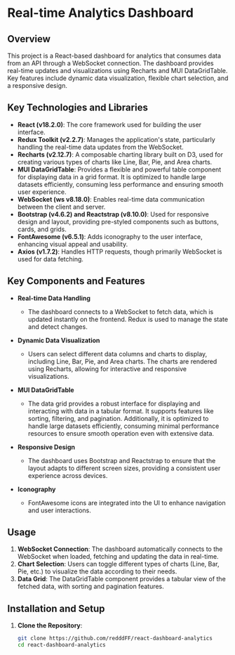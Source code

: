 # Real-time Analytics Dashboard

## Overview
This project is a React-based dashboard for analytics that consumes data from an API through a WebSocket connection. The dashboard provides real-time updates and visualizations using Recharts and MUI DataGridTable. Key features include dynamic data visualization, flexible chart selection, and a responsive design.

## Key Technologies and Libraries

- **React (v18.2.0)**: The core framework used for building the user interface.
- **Redux Toolkit (v2.2.7)**: Manages the application's state, particularly handling the real-time data updates from the WebSocket.
- **Recharts (v2.12.7)**: A composable charting library built on D3, used for creating various types of charts like Line, Bar, Pie, and Area charts.
- **MUI DataGridTable**: Provides a flexible and powerful table component for displaying data in a grid format. It is optimized to handle large datasets efficiently, consuming less performance and ensuring smooth user experience.
- **WebSocket (ws v8.18.0)**: Enables real-time data communication between the client and server.
- **Bootstrap (v4.6.2) and Reactstrap (v8.10.0)**: Used for responsive design and layout, providing pre-styled components such as buttons, cards, and grids.
- **FontAwesome (v6.5.1)**: Adds iconography to the user interface, enhancing visual appeal and usability.
- **Axios (v1.7.2)**: Handles HTTP requests, though primarily WebSocket is used for data fetching.

## Key Components and Features

- **Real-time Data Handling**
  - The dashboard connects to a WebSocket to fetch data, which is updated instantly on the frontend. Redux is used to manage the state and detect changes.
  
- **Dynamic Data Visualization**
  - Users can select different data columns and charts to display, including Line, Bar, Pie, and Area charts. The charts are rendered using Recharts, allowing for interactive and responsive visualizations.

- **MUI DataGridTable**
  - The data grid provides a robust interface for displaying and interacting with data in a tabular format. It supports features like sorting, filtering, and pagination. Additionally, it is optimized to handle large datasets efficiently, consuming minimal performance resources to ensure smooth operation even with extensive data.

- **Responsive Design**
  - The dashboard uses Bootstrap and Reactstrap to ensure that the layout adapts to different screen sizes, providing a consistent user experience across devices.

- **Iconography**
  - FontAwesome icons are integrated into the UI to enhance navigation and user interactions.

## Usage

1. **WebSocket Connection**: The dashboard automatically connects to the WebSocket when loaded, fetching and updating the data in real-time.
2. **Chart Selection**: Users can toggle different types of charts (Line, Bar, Pie, etc.) to visualize the data according to their needs.
3. **Data Grid**: The DataGridTable component provides a tabular view of the fetched data, with sorting and pagination features.

## Installation and Setup

1. **Clone the Repository**:
   ```bash
   git clone https://github.com/redddFF/react-dashboard-analytics
   cd react-dashboard-analytics
